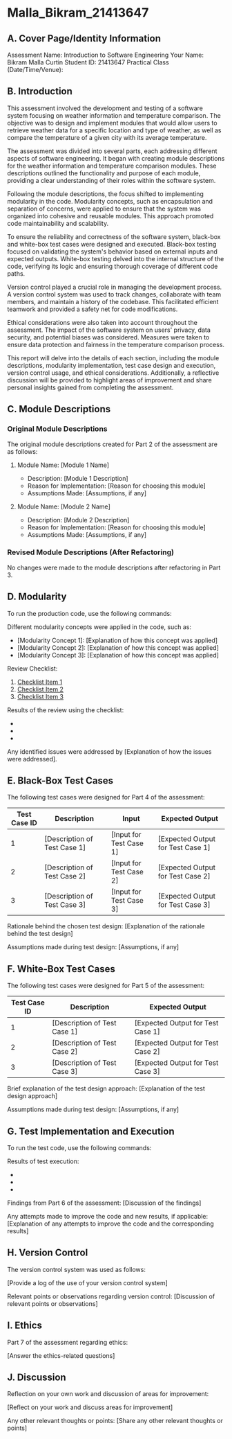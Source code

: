 # Malla_Bikram_21413647

## A. Cover Page/Identity Information

Assessment Name: Introduction to Software Engineering
Your Name: Bikram Malla
Curtin Student ID: 21413647
Practical Class (Date/Time/Venue):

## B. Introduction
This assessment involved the development and testing of a software system focusing on weather information and temperature comparison. The objective was to design and implement modules that would allow users to retrieve weather data for a specific location and type of weather, as well as compare the temperature of a given city with its average temperature.

The assessment was divided into several parts, each addressing different aspects of software engineering. It began with creating module descriptions for the weather information and temperature comparison modules. These descriptions outlined the functionality and purpose of each module, providing a clear understanding of their roles within the software system.

Following the module descriptions, the focus shifted to implementing modularity in the code. Modularity concepts, such as encapsulation and separation of concerns, were applied to ensure that the system was organized into cohesive and reusable modules. This approach promoted code maintainability and scalability.

To ensure the reliability and correctness of the software system, black-box and white-box test cases were designed and executed. Black-box testing focused on validating the system's behavior based on external inputs and expected outputs. White-box testing delved into the internal structure of the code, verifying its logic and ensuring thorough coverage of different code paths.

Version control played a crucial role in managing the development process. A version control system was used to track changes, collaborate with team members, and maintain a history of the codebase. This facilitated efficient teamwork and provided a safety net for code modifications.

Ethical considerations were also taken into account throughout the assessment. The impact of the software system on users' privacy, data security, and potential biases was considered. Measures were taken to ensure data protection and fairness in the temperature comparison process.

This report will delve into the details of each section, including the module descriptions, modularity implementation, test case design and execution, version control usage, and ethical considerations. Additionally, a reflective discussion will be provided to highlight areas of improvement and share personal insights gained from completing the assessment.

## C. Module Descriptions

### Original Module Descriptions

The original module descriptions created for Part 2 of the assessment are as follows:

1. Module Name: [Module 1 Name]
   - Description: [Module 1 Description]
   - Reason for Implementation: [Reason for choosing this module]
   - Assumptions Made: [Assumptions, if any]

2. Module Name: [Module 2 Name]
   - Description: [Module 2 Description]
   - Reason for Implementation: [Reason for choosing this module]
   - Assumptions Made: [Assumptions, if any]

### Revised Module Descriptions (After Refactoring)

No changes were made to the module descriptions after refactoring in Part 3.

## D. Modularity

To run the production code, use the following commands:


Different modularity concepts were applied in the code, such as:

- [Modularity Concept 1]: [Explanation of how this concept was applied]
- [Modularity Concept 2]: [Explanation of how this concept was applied]
- [Modularity Concept 3]: [Explanation of how this concept was applied]

Review Checklist:

1. [Checklist Item 1]
2. [Checklist Item 2]
3. [Checklist Item 3]

Results of the review using the checklist:

- [Checklist Item 1]: [Result]
- [Checklist Item 2]: [Result]
- [Checklist Item 3]: [Result]

Any identified issues were addressed by [Explanation of how the issues were addressed].

## E. Black-Box Test Cases

The following test cases were designed for Part 4 of the assessment:

| Test Case ID | Description | Input | Expected Output |
|--------------|-------------|-------|-----------------|
| 1            | [Description of Test Case 1] | [Input for Test Case 1] | [Expected Output for Test Case 1] |
| 2            | [Description of Test Case 2] | [Input for Test Case 2] | [Expected Output for Test Case 2] |
| 3            | [Description of Test Case 3] | [Input for Test Case 3] | [Expected Output for Test Case 3] |

Rationale behind the chosen test design: [Explanation of the rationale behind the test design]

Assumptions made during test design: [Assumptions, if any]

## F. White-Box Test Cases

The following test cases were designed for Part 5 of the assessment:

| Test Case ID | Description | Expected Output |
|--------------|-------------|-----------------|
| 1            | [Description of Test Case 1] | [Expected Output for Test Case 1] |
| 2            | [Description of Test Case 2] | [Expected Output for Test Case 2] |
| 3            | [Description of Test Case 3] | [Expected Output for Test Case 3] |

Brief explanation of the test design approach: [Explanation of the test design approach]

Assumptions made during test design: [Assumptions, if any]

## G. Test Implementation and Execution

To run the test code, use the following commands:


Results of test execution:

- [Test Case ID 1]: [Result]
- [Test Case ID 2]: [Result]
- [Test Case ID 3]: [Result]

Findings from Part 6 of the assessment: [Discussion of the findings]

Any attempts made to improve the code and new results, if applicable: [Explanation of any attempts to improve the code and the corresponding results]

## H. Version Control

The version control system was used as follows:

[Provide a log of the use of your version control system]

Relevant points or observations regarding version control: [Discussion of relevant points or observations]

## I. Ethics

Part 7 of the assessment regarding ethics:

[Answer the ethics-related questions]

## J. Discussion

Reflection on your own work and discussion of areas for improvement:

[Reflect on your work and discuss areas for improvement]

Any other relevant thoughts or points: [Share any other relevant thoughts or points]

